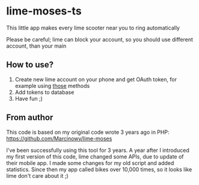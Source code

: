 # lime-moses-ts
This little app makes every lime scooter near you to ring automatically

Please be careful; lime can block your account, so you should use different account, than your main

## How to use?
1. Create new lime account on your phone and get OAuth token, for example using [those](https://github.com/ubahnverleih/WoBike/blob/master/Lime.md) methods
2. Add tokens to database
3. Have fun ;)

## From author
This code is based on my original code wrote 3 years ago in PHP: https://github.com/Marcinowy/lime-moses

I've been successfully using this tool for 3 years. A year after I introduced my first version of this code, lime changed some APIs, due to update of their mobile app. I made some changes for my old script and added statistics. Since then my app called bikes over 10,000 times, so it looks like lime don't care about it ;)
